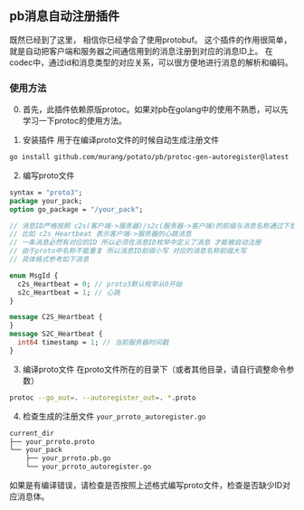 ## pb消息自动注册插件

既然已经到了这里， 相信你已经学会了使用protobuf。
这个插件的作用很简单， 就是自动把客户端和服务器之间通信用到的消息注册到对应的消息ID上。
在codec中，通过id和消息类型的对应关系，可以很方便地进行消息的解析和编码。

### 使用方法

0. 首先，此插件依赖原版protoc。如果对pb在golang中的使用不熟悉，可以先学习一下protoc的使用方法。

1. 安装插件 用于在编译proto文件的时候自动生成注册文件
```bash
go install github.com/murang/potato/pb/protoc-gen-autoregister@latest
```

2. 编写proto文件
```proto
syntax = "proto3";
package your_pack;
option go_package = "/your_pack";

// 消息ID严格按照 c2s(客户端->服务器)/s2c(服务器->客户端)的前缀与消息名称通过下划线连接的方式命名
// 比如 c2s_Heartbeat 表示客户端->服务器的心跳消息
// 一条消息必然有对应的ID 所以必须在消息ID枚举中定义了消息 才能被自动注册
// 由于proto中名称不能重复 所以消息ID前缀小写 对应的消息名称前缀大写
// 具体格式参考如下消息

enum MsgId {
  c2s_Heartbeat = 0; // proto3默认枚举从0开始
  s2c_Heartbeat = 1; // 心跳
}

message C2S_Heartbeat {
}
message S2C_Heartbeat {
  int64 timestamp = 1; // 当前服务器时间戳
}
```

3. 编译proto文件 在proto文件所在的目录下（或者其他目录，请自行调整命令参数）
```bash
protoc --go_out=. --autoregister_out=. *.proto
```
4. 检查生成的注册文件 `your_prroto_autoregister.go`
```bash
current_dir
├── your_prroto.proto
└── your_pack
    ├── your_prroto.pb.go
    └── your_prroto_autoregister.go
```
如果是有编译错误，请检查是否按照上述格式编写proto文件，检查是否缺少ID对应消息体。
